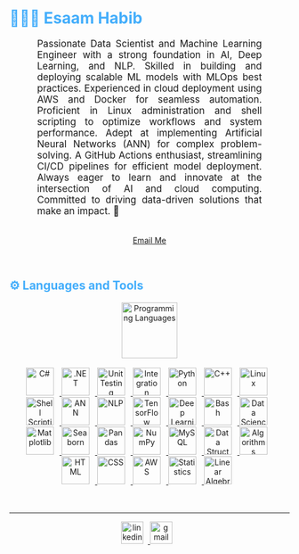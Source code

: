 <h1 style="color: #44AEFB;"> 👨🏻‍💻 Esaam Habib </h1>


<p align:"center" style="text-align: justify; margin: 0 50px; font-size: 17px;" >
    Passionate Data Scientist and Machine Learning Engineer with a strong foundation in AI, Deep Learning, and NLP. Skilled in building and deploying scalable ML models with MLOps best practices. Experienced in cloud deployment using AWS and Docker for seamless automation. Proficient in Linux administration and shell scripting to optimize workflows and system performance. Adept at implementing Artificial Neural Networks (ANN) for complex problem-solving. A GitHub Actions enthusiast, streamlining CI/CD pipelines for efficient model deployment. Always eager to learn and innovate at the intersection of AI and cloud computing. Committed to driving data-driven solutions that make an impact. 🚀
<br>
<br>
<div align="center">

[Email Me](mailto:esaamhabib2000@gmail.com)
</div>
</p>    
<br>
<!-- Languages and Tools -->

<h2 style="color: #44AEFB">⚙️ Languages and Tools</h2>
<div align="center" style="display:block;">
    <img width="100px" alt="Programming Languages" src="https://user-images.githubusercontent.com/78341798/194531121-47b0119a-ce00-439d-b586-125f86acb098.png"/> 
</div>
<br>   
<!-- Icons Resources -->
<!-- https://devicon.dev/ -->
<!-- https://cdn.jsdelivr.net/npm/simple-icons@v3/icons/ -->
<div align="center">
  <!-- Tech Skill Icons with Logos and Links -->
<a href="https://learn.microsoft.com/en-us/dotnet/csharp/" target="_blank" rel="noreferrer">
    <img alt="C#" height="50px" style="padding-right:10px;" src="https://cdn.jsdelivr.net/gh/devicons/devicon/icons/csharp/csharp-original.svg"/>
</a>
<a href="https://dotnet.microsoft.com/" target="_blank" rel="noreferrer">
    <img alt=".NET" height="50px" style="padding-right:10px;" src="https://cdn.jsdelivr.net/gh/devicons/devicon/icons/dot-net/dot-net-original.svg"/>
</a>
<a href="https://docs.pytest.org/" target="_blank" rel="noreferrer">
    <img alt="Unit Testing" height="50px" style="padding-right:10px;" src="https://upload.wikimedia.org/wikipedia/commons/b/ba/Pytest_logo.svg"/>
</a>
<a href="https://realpython.com/integration-testing-in-python/" target="_blank" rel="noreferrer">
    <img alt="Integration Testing" height="50px" style="padding-right:10px;" src="https://cdn-icons-png.flaticon.com/512/103/103098.png"/>
</a>
<a href="https://www.python.org/" target="_blank" rel="noreferrer">
    <img alt="Python" height="50px" style="padding-right:10px;" src="https://cdn.jsdelivr.net/gh/devicons/devicon/icons/python/python-original.svg"/>
</a>
<a href="https://isocpp.org/" target="_blank" rel="noreferrer">
    <img alt="C++" height="50px" style="padding-right:10px;" src="https://cdn.jsdelivr.net/gh/devicons/devicon/icons/cplusplus/cplusplus-original.svg"/>
</a>
<a href="https://ubuntu.com/server/docs/linux-basics" target="_blank" rel="noreferrer">
    <img alt="Linux" height="50px" style="padding-right:10px;" src="https://cdn.jsdelivr.net/gh/devicons/devicon/icons/linux/linux-original.svg"/>
</a>
<a href="https://tldp.org/LDP/abs/html/" target="_blank" rel="noreferrer">
    <img alt="Shell Scripting" height="50px" style="padding-right:10px;" src="https://cdn.jsdelivr.net/gh/devicons/devicon/icons/bash/bash-original.svg"/>
</a>
<a href="https://en.wikipedia.org/wiki/Artificial_neural_network" target="_blank" rel="noreferrer">
    <img alt="ANN" height="50px" style="padding-right:10px;" src="https://cdn-icons-png.flaticon.com/512/4250/4250159.png"/>
</a>
<a href="https://www.nltk.org/" target="_blank" rel="noreferrer">
    <img alt="NLP" height="50px" style="padding-right:10px;" src="https://upload.wikimedia.org/wikipedia/commons/8/8a/NLTK_logo.png"/>
</a>
<a href="https://www.tensorflow.org/" target="_blank" rel="noreferrer">
    <img alt="TensorFlow" height="50px" style="padding-right:10px;" src="https://cdn.jsdelivr.net/gh/devicons/devicon/icons/tensorflow/tensorflow-original.svg"/>
</a>
<a href="https://en.wikipedia.org/wiki/Deep_learning" target="_blank" rel="noreferrer">
    <img alt="Deep Learning" height="50px" style="padding-right:10px;" src="https://cdn-icons-png.flaticon.com/512/3004/3004613.png"/>
</a>
<a href="https://www.gnu.org/software/bash/" target="_blank" rel="noreferrer">
    <img alt="Bash" height="50px" style="padding-right:10px;" src="https://cdn.jsdelivr.net/gh/devicons/devicon/icons/bash/bash-original.svg"/>
</a>
<a href="https://www.datacamp.com/" target="_blank" rel="noreferrer">
    <img alt="Data Science" height="50px" style="padding-right:10px;" src="https://cdn-icons-png.flaticon.com/512/1055/1055687.png"/>
</a>
<a href="https://matplotlib.org/" target="_blank" rel="noreferrer">
    <img alt="Matplotlib" height="50px" style="padding-right:10px;" src="https://cdn.jsdelivr.net/gh/devicons/devicon/icons/matplotlib/matplotlib-original.svg"/>
</a>
<a href="https://seaborn.pydata.org/" target="_blank" rel="noreferrer">
    <img alt="Seaborn" height="50px" style="padding-right:10px;" src="https://seaborn.pydata.org/_static/logo-wide-lightbg.svg"/>
</a>
<a href="https://pandas.pydata.org/" target="_blank" rel="noreferrer">
    <img alt="Pandas" height="50px" style="padding-right:10px;" src="https://cdn.jsdelivr.net/gh/devicons/devicon/icons/pandas/pandas-original.svg"/>
</a>
<a href="https://numpy.org/" target="_blank" rel="noreferrer">
    <img alt="NumPy" height="50px" style="padding-right:10px;" src="https://cdn.jsdelivr.net/gh/devicons/devicon/icons/numpy/numpy-original.svg"/>
</a>
<a href="https://www.mysql.com/" target="_blank" rel="noreferrer">
    <img alt="MySQL" height="50px" style="padding-right:10px;" src="https://cdn.jsdelivr.net/gh/devicons/devicon/icons/mysql/mysql-original.svg"/>
</a>
<a href="https://en.wikipedia.org/wiki/Data_structure" target="_blank" rel="noreferrer">
    <img alt="Data Structures" height="50px" style="padding-right:10px;" src="https://cdn-icons-png.flaticon.com/512/4466/4466606.png"/>
</a>
<a href="https://en.wikipedia.org/wiki/Algorithm" target="_blank" rel="noreferrer">
    <img alt="Algorithms" height="50px" style="padding-right:10px;" src="https://cdn-icons-png.flaticon.com/512/4789/4789027.png"/>
</a>
<a href="https://developer.mozilla.org/en-US/docs/Web/HTML" target="_blank" rel="noreferrer">
    <img alt="HTML" height="50px" style="padding-right:10px;" src="https://cdn.jsdelivr.net/gh/devicons/devicon/icons/html5/html5-original.svg"/>
</a>
<a href="https://developer.mozilla.org/en-US/docs/Web/CSS" target="_blank" rel="noreferrer">
    <img alt="CSS" height="50px" style="padding-right:10px;" src="https://cdn.jsdelivr.net/gh/devicons/devicon/icons/css3/css3-original.svg"/>
</a>
<a href="https://aws.amazon.com/" target="_blank" rel="noreferrer">
    <img alt="AWS" height="50px" style="padding-right:10px;" src="https://cdn.jsdelivr.net/gh/devicons/devicon/icons/amazonwebservices/amazonwebservices-original.svg"/>
</a>
<a href="https://en.wikipedia.org/wiki/Statistics" target="_blank" rel="noreferrer">
    <img alt="Statistics" height="50px" style="padding-right:10px;" src="https://cdn-icons-png.flaticon.com/512/946/946768.png"/>
</a>
<a href="https://en.wikipedia.org/wiki/Linear_algebra" target="_blank" rel="noreferrer">
    <img alt="Linear Algebra" height="50px" style="padding-right:10px;" src="https://cdn-icons-png.flaticon.com/512/3358/3358758.png"/>
</a>
  
</div>
<br>
<br>





<!-- ![Most Used Languages](https://github-readme-stats.vercel.app/api/top-langs/?username=EsaamHabibDev&show_icons=true&theme=algolia&border_radius=20) -->
    


---
<!-- Begin Footer -->
<!-- Icons Resources -->
<!-- https://devicon.dev/ -->
<div class="footer" align="center" style="margin:15px;">
    <a href="https://www.linkedin.com/in/esaam-habib-8858b4231/" target="_blank">
        <img style="margin:0 8px 8px 0;" src="https://cdn.jsdelivr.net/gh/devicons/devicon/icons/linkedin/linkedin-original.svg" alt="linkedin" width="40px"/>
    </a>
    <a href="mailto:esaamhabib2000@gmail.com" target="_blank">
        <img style="margin:0 10px 10px 0;" src="https://user-images.githubusercontent.com/78341798/194531383-ddb2b774-5bb9-491c-b601-4a4a7d9792fb.svg" alt="gmail" width="40px"/>
    </a>
</div>
<!-- End Footer -->



<!-- 
🔗 Links 🔗
https://github.com/DenverCoder1/custo...
- Github & Languages Stats Cards:
https://github.com/anuraghazra/github...
- Streak Stats Card:
https://github.com/denvercoder1/githu...
- README Web App Generator 1:
https://rahuldkjain.github.io/gh-prof...
- README Web App Generator 2:
https://arturssmirnovs.github.io/gith...
- SVG Icons Resource1:
https://devicon.dev/
- SVG Icons Resource2:
https://cdn.jsdelivr.net/npm/simple-i...
- SVG Icons Resource3:
https://www.svgrepo.com/
-->

